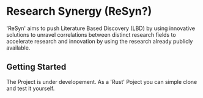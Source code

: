 # Research Synergy (ReSyn?)
'ReSyn' aims to push Literature Based Discovery (LBD) by using innovative solutions to unravel correlations between distinct research fields to accelerate research and innovation by using the research already publicly available.

## Getting Started
The Project is under developement. As a 'Rust' Poject you can simple clone and test it yourself.


